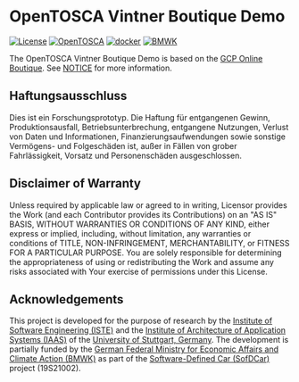 # OpenTOSCA Vintner Boutique Demo

[![License](https://img.shields.io/badge/License-Apache_2.0-blue.svg)](https://opensource.org/licenses/Apache-2.0)
[![OpenTOSCA](https://img.shields.io/badge/OpenTOSCA-%E2%9D%A4%EF%B8%8F-blue)](https://opentosca.org)
[![docker](https://img.shields.io/badge/docker-ghcr.io-blue)](https://github.com/OpenTOSCA/opentosca-vintner-boutique-demo/pkgs/container/opentosca-vintner-boutique-demo)
[![BMWK](https://img.shields.io/badge/BMWK-SofDCar%20(19S21002)-blue.svg)](https://sofdcar.de)

The OpenTOSCA Vintner Boutique Demo is based on the [GCP Online Boutique](https://github.com/GoogleCloudPlatform/microservices-demo).
See [NOTICE](NOTICE) for more information.

## Haftungsausschluss

Dies ist ein Forschungsprototyp. Die Haftung für entgangenen Gewinn, Produktionsausfall, Betriebsunterbrechung,
entgangene Nutzungen, Verlust von Daten und Informationen, Finanzierungsaufwendungen sowie sonstige Vermögens- und
Folgeschäden ist, außer in Fällen von grober Fahrlässigkeit, Vorsatz und Personenschäden ausgeschlossen.

## Disclaimer of Warranty

Unless required by applicable law or agreed to in writing, Licensor provides the Work (and each Contributor provides its
Contributions) on an "AS IS" BASIS, WITHOUT WARRANTIES OR CONDITIONS OF ANY KIND, either express or implied, including,
without limitation, any warranties or conditions of TITLE, NON-INFRINGEMENT, MERCHANTABILITY, or FITNESS FOR A
PARTICULAR PURPOSE. You are solely responsible for determining the appropriateness of using or redistributing the Work
and assume any risks associated with Your exercise of permissions under this License.

## Acknowledgements

This project is developed for the purpose of research by the [Institute of Software Engineering (ISTE)](https://www.iste.uni-stuttgart.de) and the [Institute of Architecture of Application Systems (IAAS)](https://www.iaas.uni-stuttgart.de) of the [University of Stuttgart, Germany](https://www.uni-stuttgart.de).
The development is partially funded by the [German Federal Ministry for Economic Affairs and Climate Action (BMWK)](https://www.bmwk.de/Navigation/EN/Home/home.html) as part of the [Software-Defined Car (SofDCar)](https://sofdcar.de) project (19S21002).
